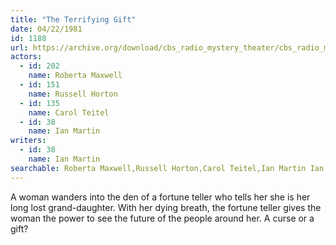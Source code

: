 ```yaml
---
title: "The Terrifying Gift"
date: 04/22/1981
id: 1188
url: https://archive.org/download/cbs_radio_mystery_theater/cbs_radio_mystery_theater-1151-1200.zip/cbs_radio_mystery_theater-1151-1200%2Fcbsrmt_1188_the_terrifying_gift.mp3
actors:  
  - id: 202
    name: Roberta Maxwell  
  - id: 151
    name: Russell Horton  
  - id: 135
    name: Carol Teitel  
  - id: 38
    name: Ian Martin
writers:  
  - id: 38
    name: Ian Martin
searchable: Roberta Maxwell,Russell Horton,Carol Teitel,Ian Martin Ian Martin
---
```

A woman wanders into the den of a fortune teller who tells her she is her long lost grand-daughter. With her dying breath, the fortune teller gives the woman the power to see the future of the people around her. A curse or a gift?